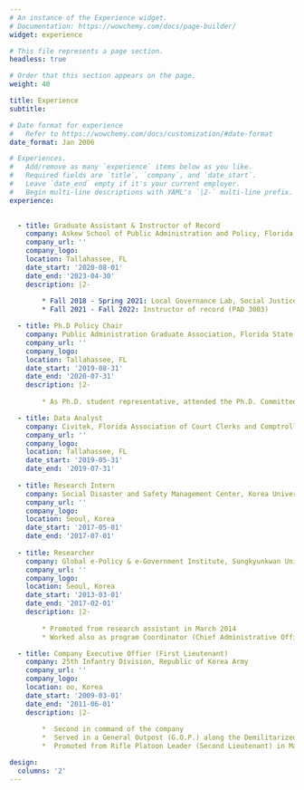 ```yaml
---
# An instance of the Experience widget.
# Documentation: https://wowchemy.com/docs/page-builder/
widget: experience

# This file represents a page section.
headless: true

# Order that this section appears on the page.
weight: 40

title: Experience
subtitle:

# Date format for experience
#   Refer to https://wowchemy.com/docs/customization/#date-format
date_format: Jan 2006

# Experiences.
#   Add/remove as many `experience` items below as you like.
#   Required fields are `title`, `company`, and `date_start`.
#   Leave `date_end` empty if it's your current employer.
#   Begin multi-line descriptions with YAML's `|2-` multi-line prefix.
experience:

     
  - title: Graduate Assistant & Instructor of Record 
    company: Askew School of Public Administration and Policy, Florida State University
    company_url: ''
    company_logo: 
    location: Tallahassee, FL
    date_start: '2020-08-01'
    date_end: '2023-04-30'
    description: |2-
    
        * Fall 2018 - Spring 2021: Local Governance Lab, Social Justice Lab
        * Fall 2021 - Fall 2022: Instructor of record (PAD 3003)

  - title: Ph.D Policy Chair 
    company: Public Administration Graduate Association, Florida State University
    company_url: ''
    company_logo: 
    location: Tallahassee, FL
    date_start: '2019-08-31'
    date_end: '2020-07-31'
    description: |2-
    
        * As Ph.D. student representative, attended the Ph.D. Committee meetings at the Reubin O’D. Askew School of Public Administration and Policy  

  - title: Data Analyst 
    company: Civitek, Florida Association of Court Clerks and Comptrollers
    company_url: ''
    company_logo: 
    location: Tallahassee, FL
    date_start: '2019-05-31'
    date_end: '2019-07-31'
       
  - title: Research Intern 
    company: Social Disaster and Safety Management Center, Korea University
    company_url: ''
    company_logo: 
    location: Seoul, Korea
    date_start: '2017-05-01'
    date_end: '2017-07-01'
 
  - title: Researcher 
    company: Global e-Policy & e-Government Institute, Sungkyunkwan University
    company_url: ''
    company_logo: 
    location: Seoul, Korea
    date_start: '2013-03-01'
    date_end: '2017-02-01'
    description: |2-
    
        * Promoted from research assistant in March 2014
        * Worked also as program Coordinator (Chief Administrative Officer) of Master’s Degree Program on Global e-Government & e-Policy which was fully funded by the South Korea Government for international development

  - title: Company Executive Offier (First Lieutenant) 
    company: 25th Infantry Division, Republic of Korea Army
    company_url: ''
    company_logo: 
    location: oo, Korea
    date_start: '2009-03-01'
    date_end: '2011-06-01'
    description: |2-
    
        *  Second in command of the company
        *  Served in a General Outpost (G.O.P.) along the Demilitarized Zone (D.M.Z.)
        *  Promoted from Rifle Platoon Leader (Second Lieutenant) in March 2010

design:
  columns: '2'
---
```

